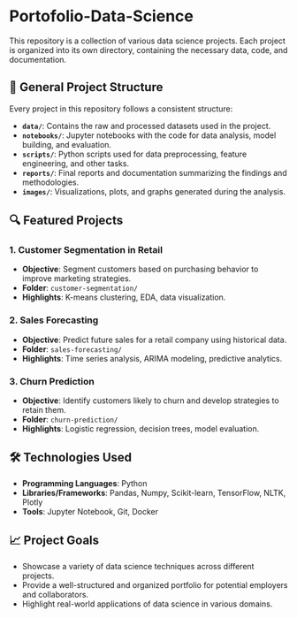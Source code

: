# Portofolio-Data-Science

This repository is a collection of various data science projects. Each project is organized into its own directory, containing the necessary data, code, and documentation.

## 📂 General Project Structure
Every project in this repository follows a consistent structure:
- **`data/`**: Contains the raw and processed datasets used in the project.
- **`notebooks/`**: Jupyter notebooks with the code for data analysis, model building, and evaluation.
- **`scripts/`**: Python scripts used for data preprocessing, feature engineering, and other tasks.
- **`reports/`**: Final reports and documentation summarizing the findings and methodologies.
- **`images/`**: Visualizations, plots, and graphs generated during the analysis.

## 🔍 Featured Projects

### 1. Customer Segmentation in Retail
- **Objective**: Segment customers based on purchasing behavior to improve marketing strategies.
- **Folder**: `customer-segmentation/`
- **Highlights**: K-means clustering, EDA, data visualization.

### 2. Sales Forecasting
- **Objective**: Predict future sales for a retail company using historical data.
- **Folder**: `sales-forecasting/`
- **Highlights**: Time series analysis, ARIMA modeling, predictive analytics.

### 3. Churn Prediction
- **Objective**: Identify customers likely to churn and develop strategies to retain them.
- **Folder**: `churn-prediction/`
- **Highlights**: Logistic regression, decision trees, model evaluation.

## 🛠️ Technologies Used
- **Programming Languages**: Python
- **Libraries/Frameworks**: Pandas, Numpy, Scikit-learn, TensorFlow, NLTK, Plotly
- **Tools**: Jupyter Notebook, Git, Docker

## 📈 Project Goals
- Showcase a variety of data science techniques across different projects.
- Provide a well-structured and organized portfolio for potential employers and collaborators.
- Highlight real-world applications of data science in various domains.
